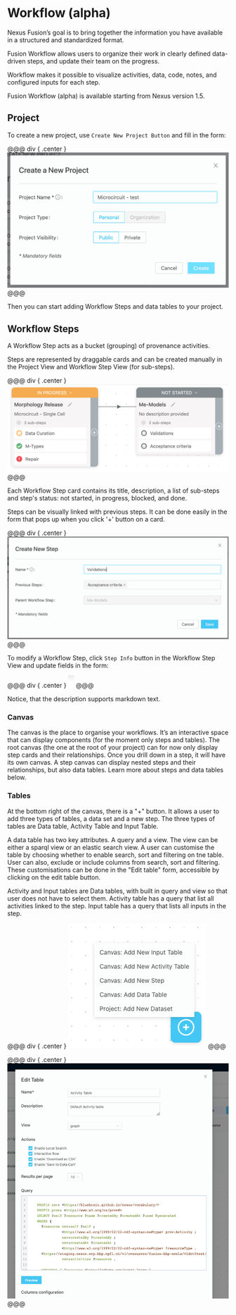 # Workflow (alpha)

Nexus Fusion’s goal is to bring together the information you have available in a structured and standardized format.

Fusion Workflow allows users to organize their work in clearly defined data-driven steps, and update their team on the progress.

Workflow makes it possible to visualize activities, data, code, notes, and configured inputs for each step.

Fusion Workflow (alpha) is available starting from Nexus version 1.5.

## Project

To create a new project, use `Create New Project Button` and fill in the form:

@@@ div { .center }
![Step Card](../assets/fusion-workflow-project-create.png)
@@@

Then you can start adding Workflow Steps and data tables to your project.

## Workflow Steps

A Workflow Step acts as a bucket (grouping) of provenance activities.

Steps are represented by draggable cards and can be created manually in the Project View and Workflow Step View (for sub-steps).

@@@ div { .center }
![Step Card](../assets/fusion-workflow-step-cards.png)
@@@

Each Workflow Step card contains its title, description, a list of sub-steps and step's status: not started, in progress, blocked, and done.

Steps can be visually linked with previous steps. It can be done easily in the form that pops up when you click '+' button on a card.

@@@ div { .center }
![Step Form](../assets/fusion-workflow-create-step.png)
@@@

To modify a Workflow Step, click `Step Info` button in the Workflow Step View and update fields in the form:

@@@ div { .center }
![Step Form](../assets/fusion-workflow-step-update.png)
@@@

Notice, that the description supports markdown text.

### Canvas

The canvas is the place to organise your workflows. It’s an interactive space that can display components (for the moment only steps and tables). The root canvas (the one at the root of your project) can for now only display step cards and their relationships. Once you drill down in a step, it will have its own canvas. A step canvas can display nested steps and their relationships, but also data tables. Learn more about steps and data tables below.

### Tables

At the bottom right of the canvas, there is a "+" button. It allows a user to add three types of tables, a data set and a new step. The three types of tables are Data table, Activity Table and Input Table.

A data table has two key attributes. A query and a view. The view can be either a sparql view or an elastic search view. A user can customise the table by choosing whether to enable search, sort and filtering on tne table. User can also, exclude or include columns from search, sort and filtering. These customisations can be done in the "Edit table" form, accessible by clicking on the edit table button.

Activity and Input tables are Data tables, with built in query and view so that user does not have to select them. Activity table has a query that list all activities linked to the step. Input table has a query that lists all inputs in the step.

@@@ div { .center }
![Add a Table](../assets/fusion-add-table.png)
@@@

@@@ div { .center }
![Edit a Table](../assets/fusion-activity-table.png)
@@@
